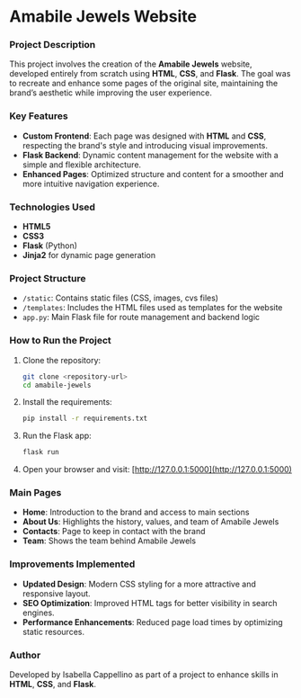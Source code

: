 # Amabile Jewels Website  

### Project Description  
This project involves the creation of the **Amabile Jewels** website, developed entirely from scratch using **HTML**, **CSS**, and **Flask**. The goal was to recreate and enhance some pages of the original site, maintaining the brand’s aesthetic while improving the user experience.  

### Key Features  
- **Custom Frontend**: Each page was designed with **HTML** and **CSS**, respecting the brand's style and introducing visual improvements.  
- **Flask Backend**: Dynamic content management for the website with a simple and flexible architecture.  
- **Enhanced Pages**: Optimized structure and content for a smoother and more intuitive navigation experience.  

### Technologies Used  
- **HTML5**  
- **CSS3**  
- **Flask** (Python)  
- **Jinja2** for dynamic page generation  

### Project Structure  
- `/static`: Contains static files (CSS, images, cvs files)  
- `/templates`: Includes the HTML files used as templates for the website  
- `app.py`: Main Flask file for route management and backend logic  

### How to Run the Project  
1. Clone the repository:  
   ```bash
   git clone <repository-url>
   cd amabile-jewels
   ```  
2. Install the requirements:  
   ```bash
   pip install -r requirements.txt
   ```  
3. Run the Flask app:  
   ```bash
   flask run
   ```  
4. Open your browser and visit: [http://127.0.0.1:5000](http://127.0.0.1:5000)  

### Main Pages  
- **Home**: Introduction to the brand and access to main sections  
- **About Us**: Highlights the history, values, and team of Amabile Jewels  
- **Contacts**: Page to keep in contact with the brand  
- **Team**: Shows the team behind Amabile Jewels  

### Improvements Implemented  
- **Updated Design**: Modern CSS styling for a more attractive and responsive layout.  
- **SEO Optimization**: Improved HTML tags for better visibility in search engines.  
- **Performance Enhancements**: Reduced page load times by optimizing static resources.  

### Author  
Developed by Isabella Cappellino as part of a project to enhance skills in **HTML**, **CSS**, and **Flask**.  
